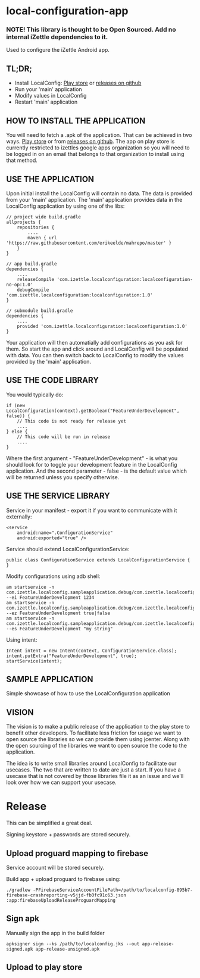 # local-configuration-app
### NOTE! This library is thought to be Open Sourced. Add no internal iZettle dependencies to it.
Used to configure the iZettle Android app. 

## TL;DR;
* Install LocalConfig: [Play store](https://play.google.com/store/apps/details?id=com.izettle.localconfig.application) or [releases on github](https://github.com/iZettle/local-configuration-app/releases)
* Run your 'main' application
* Modify values in LocalConfig
* Restart 'main' application

## HOW TO INSTALL THE APPLICATION
You will need to fetch a .apk of the application. That can be achieved in two ways. [Play store](https://play.google.com/store/apps/details?id=com.izettle.localconfig.application) or from [releases on github](https://github.com/iZettle/local-configuration-app/releases). The app on play store is currently restricted to izettles google apps organization so you will need to be logged in on an email that belongs to that organization to install using that method.

## USE THE APPLICATION
Upon initial install the LocalConfig will contain no data. The data is provided from your 'main' application. The 'main' application provides data in the LocalConfig application by using one of the libs:

```
// project wide build.gradle
allprojects {
    repositories {
        ....
        maven { url 'https://raw.githubusercontent.com/erikeelde/mahrepo/master' }
    }
}

// app build.gradle
dependencies {
    ....
    releaseCompile 'com.izettle.localconfiguration:localconfiguration-no-op:1.0'
    debugCompile 'com.izettle.localconfiguration:localconfiguration:1.0'
}

// submodule build.gradle
dependencies {
    ....
    provided 'com.izettle.localconfiguration:localconfiguration:1.0'
}
```
Your application will then automatially add configurations as you ask for them. So start the app and click around and LocalConfig will be populated with data. You can then switch back to LocalConfig to modify the values provided by the 'main' application. 



## USE THE CODE LIBRARY
You would typically do:
```
if (new LocalConfiguration(context).getBoolean("FeatureUnderDevelopment", false)) {
    // This code is not ready for release yet
    ....
} else {
    // This code will be run in release
    ....
}
```
Where the first argument - "FeatureUnderDevelopment" - is what you should look for to toggle your development feature in the LocalConfig application. And the second parameter - false - is the default value which will be returned unless you specify otherwise.

## USE THE SERVICE LIBRARY
Service in your manifest - export it if you want to communicate with it externally:
```
<service
    android:name=".ConfigurationService"
    android:exported="true" />
```

Service should extend LocalConfigurationService:
```
public class ConfigurationService extends LocalConfigurationService {
}
```

Modify configurations using adb shell: 

```
am startservice -n com.izettle.localconfig.sampleapplication.debug/com.izettle.localconfig.sampleapplication.ConfigurationService --ei FeatureUnderDevelopment 1234
am startservice -n com.izettle.localconfig.sampleapplication.debug/com.izettle.localconfig.sampleapplication.ConfigurationService --ez FeatureUnderDevelopment true|false
am startservice -n com.izettle.localconfig.sampleapplication.debug/com.izettle.localconfig.sampleapplication.ConfigurationService --es FeatureUnderDevelopment "my string"
```

Using intent:
```
Intent intent = new Intent(context, ConfigurationService.class);
intent.putExtra("FeatureUnderDevelopment", true);
startService(intent);
```

## SAMPLE APPLICATION
Simple showcase of how to use the LocalConfiguration application

## VISION
The vision is to make a public release of the application to the play store to benefit other developers. To facilitate less friction for usage we want to open source the libraries so we can provide them using jcenter. Along with the open sourcing of the libraries we want to open source the code to the application.

The idea is to write small libraries around LocalConfig to facilitate our usecases. The two that are written to date are just a start. If you have a usecase that is not covered by those libraries file it as an issue and we'll look over how we can support your usecase.


# Release
This can be simplified a great deal. 

Signing keystore + passwords are stored securely.

## Upload proguard mapping to firebase 
Service account will be stored securely.

Build app + upload proguard to firebase using: 
```
./gradlew -PFirebaseServiceAccountFilePath=/path/to/localconfig-895b7-firebase-crashreporting-v5jjd-fb0fc91c63.json :app:firebaseUploadReleaseProguardMapping
```

## Sign apk
Manually sign the app in the build folder
```
apksigner sign --ks /path/to/localconfig.jks --out app-release-signed.apk app-release-unsigned.apk
```

## Upload to play store

